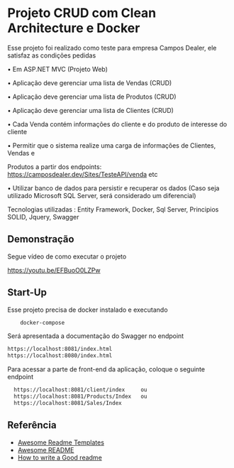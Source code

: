 
# Projeto CRUD com Clean Architecture e Docker

Esse projeto foi realizado como teste para empresa Campos Dealer, ele satisfaz as condições pedidas

• Em ASP.NET MVC (Projeto Web) 

• Aplicação deve gerenciar uma lista de Vendas (CRUD) 

• Aplicação deve gerenciar uma lista de Produtos (CRUD) 

• Aplicação deve gerenciar uma lista de Clientes (CRUD) 

• Cada Venda contém informações do cliente e do produto de interesse do cliente 

• Permitir que o sistema realize uma carga de informações de Clientes, Vendas e 

Produtos a partir dos endpoints: 
https://camposdealer.dev/Sites/TesteAPI/venda etc

• Utilizar banco de dados para persistir e recuperar os dados (Caso seja utilizado 
Microsoft SQL Server, será considerado um diferencial)

Tecnologias utilizadas : Entity Framework, Docker, Sql Server, Principios SOLID, Jquery, Swagger


## Demonstração

Segue vídeo de como executar o projeto

https://youtu.be/EFBuoO0LZPw
## Start-Up

Esse projeto precisa de docker instalado e executando

```bash
    docker-compose
  ```
Será apresentada a documentação do Swagger no endpoint 


   ```bash
   https://localhost:8081/index.html
   https://localhost:8080/index.html
  ```

  Para acessar a parte de front-end da aplicação, coloque o seguinte endpoint 
 
  ```bash
    https://localhost:8081/client/index     ou
    https://localhost:8081/Products/Index   ou
    https://localhost:8081/Sales/Index
  ```
## Referência

 - [Awesome Readme Templates](https://awesomeopensource.com/project/elangosundar/awesome-README-templates)
 - [Awesome README](https://github.com/matiassingers/awesome-readme)
 - [How to write a Good readme](https://bulldogjob.com/news/449-how-to-write-a-good-readme-for-your-github-project)

